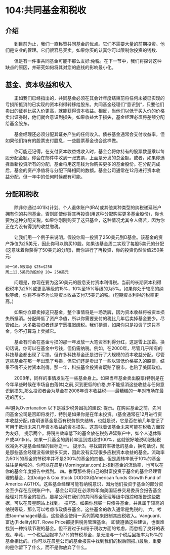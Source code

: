 # 104:共同基金和税收
## 介绍
　　到目前为止，我们一直称赞共同基金的优点。它们不需要大量的前期投资。他们是专业的管理。它们很容易买卖。如果你买的认真你可以限制你投资的钱数.

　　但是有一件事共同基金可能不那么友好:免税。在下一节中，我们将探讨这种缺点的原因，并研究如何将其对您的底线的影响最小化。

## 基金、资本收益和收入

　　正如我们已经指出的，共同基金必须在其会计年度结束前将任何未被已实现的亏损所抵消的已实现的资本利得转移给股东。共同基金经理们“意识到”，只要他们卖出的证券比买入价更高，就能获得资本收益。相反，当他们以低于买入价的价格卖出证券时，他们就会意识到损失。如果收益大于损失，基金经理必须将差额分配给基金股东。

　　基金经理还必须分配其证券产生的任何收入。债券基金通常会支付收益率，但如果他们持有的股票支付股息，一些股票基金也会这样做。

　　你可能还记得，在支付资本收益或收入时，基金会将你持有的股票数量乘以每股分配金额。你会在邮件中收到一张支票，上面是分发的总金额。或者，如果你选择重新投资所有的分配，基金将用这笔钱为你购买更多的基金股份。在分配完成后，基金的资产净值将与分配下降相同的数额。基金公司通常在12月进行资本收益分配，但一年中的任何时候都有可能。

## 分配和税收

　　除非你通过401(k)计划、个人退休账户(IRA)或其他某种类型的纳税递延账户拥有你的共同基金，否则即使你将其再投资(用这种分配购买更多基金股份)，你也要为这种分配交税。如果你刚刚购买了这只基金，这种情况尤其令人痛苦，因为你正在为没有得到的收益缴税。

　　让我们用一个例子来说明。假设你周一投资了250美元到D基金。该基金的资产净值为25美元，因此你可以购买10股。如果该基金周二实现了每股5美元的分配(这意味着你获得了50美元的分配)，而你进行了再投资，你的投资仍然价值250美元:
```
周一10.0股票@ $25=$250
周二12.5美元的股价@ 20= 250美元
```

　　问题是，你现在要为这50美元的股息支付资本利得税。当前的长期资本利得税税率为25%或更高等级的15%，10%至15%等级的为5%。如果你处于较高的纳税等级，你将不得不为长期资本收益支付7.5美元的税。(短期资本利得的税率更高。)

　　如果你立即卖掉这只基金，整个事情将是一场洗牌，因为资本收益将被资本损失所抵消。分配降低了资产净值，所以你需要支付的税比几年后卖掉基金要少。尽管如此，大多数投资者还是宁愿推迟缴税。我们猜测，如果你只是投资了这只基金，你不打算马上卖掉它。

　　基金有时会在基金亏损的那一年发放一大笔资本利得分红，这是雪上加霜。换句话说，你可以在基金中亏钱，但仍需纳税。例如，在2000年，尽管几乎所有的科技基金都出现了亏损，但许多科技基金还是进行了大规模的资本收益分配。尽管这些基金在那一年出现了亏损，但它们还是卖出了一些以较低价格买入的股票，结果不得不支付资本利得。那一年，科技基金投资者既赔了股市，也赔了美国政府。

　　2008年，同样的事情发生在一些基金身上。如果当年基金卖出股票(特别是在今年早些时候在市场自由落体)之前,买到更低的价格,并不能抵消这些收益与任何意识到损失,那么投资者会为基金在2008年资本收益税——最糟糕的一年对市场在最近的历史。

##避免Overtaxation
以下是减少税务困扰的建议:
提示。在购买基金之前，先问问基金公司是否即将发行，特别是如果你是在年末投资。(基金通常在12月进行资本收益分配。)查明该基金是否有税务损失结转，也就是说，它是否在前几年登记了可用于抵消未来几年资本收益的资本损失。这意味着该基金未来可能在税收方面较为友好。
提示两个。将税务效率低下的基金放在税务递延账户中，如个人退休账户或401(k)s。如果一只基金的周转率达到或超过100%，这就很好地说明限制税收减免不是基金经理的目标之一。
提示3。寻找周转率极低的基金，换句话说，就是那些基金经理没有做很多买卖，因此没有实现很多应税资本收益的基金。流动率为50%的基金的节税率并不是200%的基金的四倍。但是周转率低于10%的基金往往是免税的。你可以在晨星(Morningstar.com)上找到基金的流动率，也可以在你的基金年度报告中找到。
四。推荐那些将自己的财富投资于基金的基金经理管理的基金，如Dodge & Cox Stock DODGX和American funds Growth Fund of America AGTHX。这些基金经理可能有纳税意识，因为他们投资于基金的部分资金至少存在应税账户中。
基金公司现在必须每年向美国证券交易委员会报告基金经理对其基金的投资。晨星公司在我们的共同基金管理等级中跟踪和报告这些数据，可以在晨星网站上找到。
技巧5。如果你想买一只债券基金，并且属于较高的纳税等级，那么可以考虑市政债券基金。这些基金的收入通常是免税的。
六。考虑tax-managed基金。这些基金使用一系列策略来限制其应税收入。Vanguard、富达(Fidelity)和T. Rowe Price都提供税务管理基金。
即使遵循这些建议，也很难找到一种持续节税的基金。但不要过于纠结于税收方面的考虑，而忽视了良好的表现。毕竟，一个税后回报率为7%的节税基金，是无法与一个税后回报率为15%的基金相比的。(你可以在晨星公司的基金报告中找到我们的税后回报。)最后，重要的是你留下了什么，而不是你放弃了什么。
